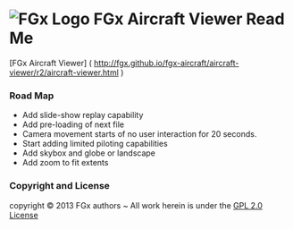 ![FGx Logo]( http://fgx.github.io/fgx-cap-40x30.png) FGx Aircraft Viewer Read Me
================================================================================

[FGx Aircraft Viewer] ( http://fgx.github.io/fgx-aircraft/aircraft-viewer/r2/aircraft-viewer.html )

### Road Map

* Add slide-show replay capability
* Add pre-loading of next file
* Camera movement starts of no user interaction for 20 seconds.
* Start adding limited piloting capabilities  
* Add skybox and globe or landscape	
* Add zoom to fit extents


### Copyright and License
copyright &copy; 2013 FGx authors ~ All work herein is under the [GPL 2.0 License](https://github.com/fgx/fgx-aircraft/blob/gh-pages/license.md)